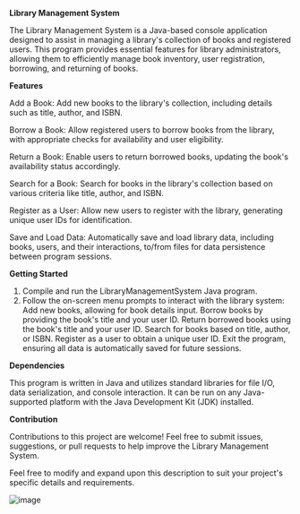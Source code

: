 **Library Management System**

The Library Management System is a Java-based console application designed to assist in managing a library's collection of books and registered users. This program provides essential features for library administrators, allowing them to efficiently manage book inventory, user registration, borrowing, and returning of books.

**Features**

  Add a Book: Add new books to the library's collection, including details such as title, author, and ISBN.
  
  Borrow a Book: Allow registered users to borrow books from the library, with appropriate checks for availability and user eligibility.
  
  Return a Book: Enable users to return borrowed books, updating the book's availability status accordingly.
  
  Search for a Book: Search for books in the library's collection based on various criteria like title, author, and ISBN.
  
  Register as a User: Allow new users to register with the library, generating unique user IDs for identification.
  
  Save and Load Data: Automatically save and load library data, including books, users, and their interactions, to/from files for data persistence between program sessions.
  
**Getting Started**

1. Compile and run the LibraryManagementSystem Java program.
2. Follow the on-screen menu prompts to interact with the library system:
   Add new books, allowing for book details input.
   Borrow books by providing the book's title and your user ID.
   Return borrowed books using the book's title and your user ID.
   Search for books based on title, author, or ISBN.
   Register as a user to obtain a unique user ID.
   Exit the program, ensuring all data is automatically saved for future sessions.

**Dependencies**

This program is written in Java and utilizes standard libraries for file I/O, data serialization, and console interaction. It can be run on any Java-supported platform with the Java Development Kit (JDK) installed.

**Contribution**

Contributions to this project are welcome! Feel free to submit issues, suggestions, or pull requests to help improve the Library Management System.

Feel free to modify and expand upon this description to suit your project's specific details and requirements.

![image](https://github.com/semihdursungul/java_projects/assets/114025283/45ad880b-61c7-4dcd-994d-86b2f6e35176)
